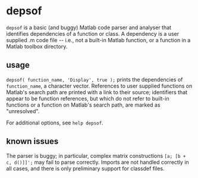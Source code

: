 # depsof

`depsof` is a basic (and buggy) Matlab code parser and analyser that identifies dependencies of a function or class. A dependency is a user supplied .m code file -- i.e., not a built-in Matlab function, or a function in a Matlab toolbox directory.

## usage

`depsof( function_name, 'Display', true );` prints the dependencies of `function_name`, a character vector. References to user supplied functions on Matlab's search path are printed with a link to their source; identifiers that appear to be function references, but which do not refer to built-in functions or a function on Matlab's search path, are marked as "unresolved".

For additional options, see `help depsof`.

##  known issues

The parser is buggy; in particular, complex matrix constructions `[a; [b + c, d()]]';` may fail to parse correctly. Imports are not handled correctly in all cases, and there is only preliminary support for classdef files.

